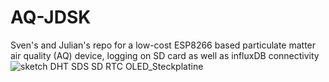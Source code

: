 # AQ-JDSK
Sven's and Julian's repo for a low-cost ESP8266 based particulate matter air quality (AQ) device, logging on SD card as well as influxDB connectivity
![sketch DHT SDS SD RTC OLED_Steckplatine](https://user-images.githubusercontent.com/21959916/119118820-e519d400-ba2a-11eb-8660-f58ca6622c89.png)
